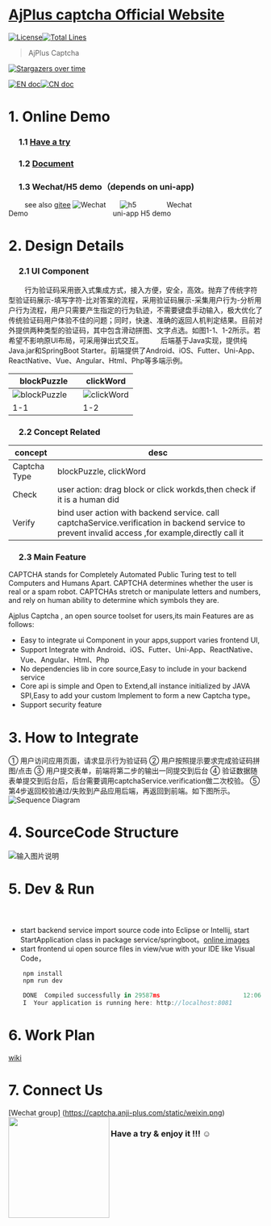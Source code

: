 
[AjPlus captcha Official Website](https://captcha.anji-plus.com/)
============
[![License](https://img.shields.io/badge/license-Apache%202-4EB1BA.svg)](https://www.apache.org/licenses/LICENSE-2.0.html)[![Total Lines](https://tokei.rs/b1/github/anji-plus/captcha?category=lines)](https://github.com/anji-plus/captcha)

> AjPlus Captcha 

[![Stargazers over time](https://starchart.cc/anji-plus/captcha.svg)](https://starchart.cc/anji-plus/captcha)

[![EN doc](https://img.shields.io/badge/document-English-blue.svg)](README.md)[![CN doc](https://img.shields.io/badge/文档-中文版-blue.svg)](README_CN.md)


# 1. Online Demo
### &emsp; 1.1 [Have a try](https://captcha.anji-plus.com/ "链接")
### &emsp; 1.2 [Document](https://captcha.anji-plus.com/#/doc "doc")
### &emsp; 1.3 Wechat/H5 demo（depends on uni-app)
 &emsp;&emsp; see also [gitee]( https://gitee.com/anji-plus/captcha "码云")
 ![Wechat](https://captcha.anji-plus.com/static/8cm.jpg  "")&emsp;&emsp;![h5](https://images.gitee.com/uploads/images/2020/0429/174246_c33e3fa3_1728982.png "h5.png")
 &emsp;&emsp;&emsp;&emsp;Wechat Demo&emsp;&emsp;&emsp;&emsp;&emsp;&emsp;&emsp;&emsp;&emsp;&emsp;&emsp;&emsp;uni-app H5 demo

# 2. Design Details
### &emsp; 2.1 UI Component
 &emsp;&emsp; 行为验证码采用嵌入式集成方式，接入方便，安全，高效。抛弃了传统字符型验证码展示-填写字符-比对答案的流程，采用验证码展示-采集用户行为-分析用户行为流程，用户只需要产生指定的行为轨迹，不需要键盘手动输入，极大优化了传统验证码用户体验不佳的问题；同时，快速、准确的返回人机判定结果。目前对外提供两种类型的验证码，其中包含滑动拼图、文字点选。如图1-1、1-2所示。若希望不影响原UI布局，可采用弹出式交互。
 &emsp;&emsp; 后端基于Java实现，提供纯Java.jar和SpringBoot Starter。前端提供了Android、iOS、Futter、Uni-App、ReactNative、Vue、Angular、Html、Php等多端示例。
 
| blockPuzzle | clickWord |
| --- | --- |
|![blockPuzzle](https://captcha.anji-plus.com/static/blockPuzzle.png "滑动拼图")&emsp;|![clickWord](https://captcha.anji-plus.com/static/clickWord.png "点选文字")|
| 1-1 | 1-2 |
 

### &emsp; 2.2 Concept Related
| concept  | desc  |
| ------------ | ------------ |
| Captcha Type | blockPuzzle, clickWord|
| Check  |  user action: drag block or click workds,then check if it is a human did|
| Verify  | bind user action with backend service. call captchaService.verification in backend service to prevent invalid access ,for example,directly call it |

### &emsp; 2.3 Main Feature 
CAPTCHA stands for Completely Automated Public Turing test to tell Computers and Humans Apart. CAPTCHA determines whether the user is real or a spam robot. CAPTCHAs stretch or manipulate letters and numbers, and rely on human ability to determine which symbols they are.
 
Ajplus Captcha , an open source toolset for users,its main Features are as follows:
- Easy to integrate ui Component in your apps,support varies frontend UI,
- Support Integrate with Android、iOS、Futter、Uni-App、ReactNative、Vue、Angular、Html、Php
- No dependencies lib in core source,Easy to include in your backend service
- Core api is simple and Open to Extend,all instance initialized by JAVA SPI,Easy to add your custom Implement to form a new Captcha type。
- Support security feature

# 3. How to Integrate
①	用户访问应用页面，请求显示行为验证码
②	用户按照提示要求完成验证码拼图/点击
③	用户提交表单，前端将第二步的输出一同提交到后台
④	验证数据随表单提交到后台后，后台需要调用captchaService.verification做二次校验。
⑤	第4步返回校验通过/失败到产品应用后端，再返回到前端。如下图所示。
![Sequence Diagram](https://captcha.anji-plus.com/static/shixu.png "时序图")

# 4. SourceCode Structure

![输入图片说明](https://images.gitee.com/uploads/images/2021/0207/112335_bd789fff_1600789.png "屏幕截图.png")

# 5. Dev & Run 
#### &emsp; 
- start backend service
  import source code into Eclipse or Intellij,
  start StartApplication class in package service/springboot。[online images](https://gitee.com/anji-plus/AJ-Captcha-Images)
- start frontend ui
  open source files in view/vue with your IDE like Visual Code，
```js
    npm install
    npm run dev

    DONE  Compiled successfully in 29587ms                       12:06:38
    I  Your application is running here: http://localhost:8081
``` 

# 6. Work Plan
  [wiki](/)

# 7. Connect Us

[Wechat group] (https://captcha.anji-plus.com/static/weixin.png)
<img src="https://captcha.anji-plus.com/static/weixin.png" width = "200" height = "200" div align=left />

 ### Have a try & enjoy it !!!  ☺

